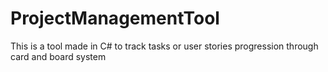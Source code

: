 # ProjectManagementTool
This is a tool made in C# to track tasks or user stories progression through card and board system

